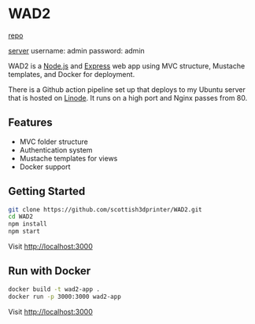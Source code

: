 # WAD2

[repo](https://github.com/scottish3dprinter/WAD2)

[server](wad2.arronweir.com) 
username: admin
password: admin


WAD2 is a [Node.js](https://nodejs.org/) and [Express](https://expressjs.com/) web app using MVC structure, Mustache templates, and Docker for deployment.

There is a Github action pipeline set up that deploys to my Ubuntu server that is hosted on [Linode](https://www.linode.com/). It runs on a high port and Nginx passes from 80.


## Features
- MVC folder structure
- Authentication system
- Mustache templates for views
- Docker support

## Getting Started
```bash
git clone https://github.com/scottish3dprinter/WAD2.git
cd WAD2
npm install
npm start
```
Visit [http://localhost:3000](http://localhost:3000)

## Run with Docker
```bash
docker build -t wad2-app .
docker run -p 3000:3000 wad2-app
```
Visit [http://localhost:3000](http://localhost:3000)
